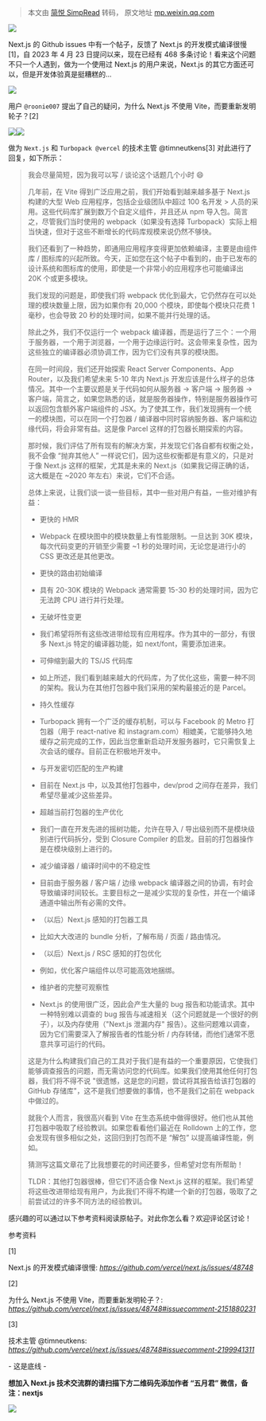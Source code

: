 > 本文由 [简悦 SimpRead](http://ksria.com/simpread/) 转码， 原文地址 [mp.weixin.qq.com](https://mp.weixin.qq.com/s/aMH7R5Db-lT2t0t5Ole7ow)

![](https://mmbiz.qpic.cn/sz_mmbiz_jpg/wnIMIiaEIIrgE8SJmia20eBraamaRREOwR1cjvdNaibkGup5rVGuNhQfWj0iag3OnvAx5giaUX5icjH3ia6rzlxvExoWw/640?wx_fmt=jpeg)

Next.js 的 Github issues 中有一个帖子，反馈了 Next.js 的开发模式编译很慢 [1]，自 2023 年 4 月 23 日提问以来，现在已经有 468 多条讨论！看来这个问题不只一个人遇到，做为一个使用过 Next.js 的用户来说，Next.js 的其它方面还可以，但是开发体验真是挺糟糕的...

![](https://mmbiz.qpic.cn/sz_mmbiz_png/wnIMIiaEIIrgE8SJmia20eBraamaRREOwRib5XtSTVyVksZic6LbWN9dQgicH1vibkh3rKJHuQDqDz67Y2h6E7uLAX2g/640?wx_fmt=png&from=appmsg)

用户 `@roonie007` 提出了自己的疑问，为什么 Next.js 不使用 Vite，而要重新发明轮子？[2]

![](https://mmbiz.qpic.cn/sz_mmbiz_png/wnIMIiaEIIrgE8SJmia20eBraamaRREOwRykCZRMkAibAgdTNFic0wgVGyLogLD2hzcCBhZvySTQCHTg8nv6vO7o4Q/640?wx_fmt=png&from=appmsg)![](https://mmbiz.qpic.cn/sz_mmbiz_png/wnIMIiaEIIrgE8SJmia20eBraamaRREOwR3NGIIOxgKMkqGpcDVukFUry8GgtVfveUENzVRvX5KEcH1iawNOmSQibg/640?wx_fmt=png&from=appmsg)

做为 `Next.js` 和 `Turbopack @vercel` 的技术主管 @timneutkens[3] 对此进行了回复，如下所示：

> 我会尽量简短，因为我可以写 / 谈论这个话题几个小时 😄
> 
> 几年前，在 Vite 得到广泛应用之前，我们开始看到越来越多基于 Next.js 构建的大型 Web 应用程序，包括企业级团队中超过 100 名开发 > 人员的采用。这些代码库扩展到数万个自定义组件，并且还从 npm 导入包。简言之，尽管我们当时使用的 webpack（如果没有选择 Turbopack）实际上相当快速，但对于这些不断增长的代码库规模来说仍然不够快。
> 
> 我们还看到了一种趋势，即通用应用程序变得更加依赖编译，主要是由组件库 / 图标库的兴起所致。今天，正如您在这个帖子中看到的，由于已发布的设计系统和图标库的使用，即使是一个非常小的应用程序也可能编译出 20K 个或更多模块。
> 
> 我们发现的问题是，即使我们将 webpack 优化到最大，它仍然存在可以处理的模块数量上限，因为如果你有 20,000 个模块，即使每个模块只花费 1 毫秒，也会导致 20 秒的处理时间，如果不能并行处理的话。
> 
> 除此之外，我们不仅运行一个 webpack 编译器，而是运行了三个：一个用于服务器，一个用于浏览器，一个用于边缘运行时。这会带来复杂性，因为这些独立的编译器必须协调工作，因为它们没有共享的模块图。
> 
> 在同一时间段，我们还开始探索 React Server Components、App Router，以及我们希望未来 5-10 年内 Next.js 开发应该是什么样子的总体情况。其中一个主要议题是关于代码如何从服务器 -> 客户端 -> 服务器 -> 客户端，简言之，如果您熟悉的话，就是服务器操作，特别是服务器操作可以返回包含额外客户端组件的 JSX。为了使其工作，我们发现拥有一个统一的模块图，可以在同一个打包器 / 编译器中同时容纳服务器、客户端和边缘代码，将会非常有益。这是像 Parcel 这样的打包器长期探索的内容。
> 
> 那时候，我们评估了所有现有的解决方案，并发现它们各自都有权衡之处，我不会像 “抛弃其他人” 一样说它们，因为这些权衡都是有意义的，只是对于像 Next.js 这样的框架，尤其是未来的 Next.js（如果我记得正确的话，这大概是在 ~2020 年左右）来说，它们不合适。
> 
> 总体上来说，让我们谈一谈一些目标，其中一些对用户有益，一些对维护有益：
> 
> *   更快的 HMR
>     
> 
> *   Webpack 在模块图中的模块数量上有性能限制。一旦达到 30K 模块，每次代码变更的开销至少需要 ~1 秒的处理时间，无论您是进行小的 CSS 更改还是其他更改。
>     
> 
> *   更快的路由初始编译
>     
> *   具有 20-30K 模块的 Webpack 通常需要 15-30 秒的处理时间，因为它无法跨 CPU 进行并行处理。
>     
> *   无破坏性变更
>     
> 
> *   我们希望将所有这些改进带给现有应用程序。作为其中的一部分，有很多 Next.js 特定的编译器功能，如 next/font，需要添加进来。
>     
> 
> *   可伸缩到最大的 TS/JS 代码库
>     
> 
> *   如上所述，我们看到越来越大的代码库，为了优化这些，需要一种不同的架构。我认为在其他打包器中我们采用的架构最接近的是 Parcel。
>     
> 
> *   持久性缓存
>     
> 
> *   Turbopack 拥有一个广泛的缓存机制，可以与 Facebook 的 Metro 打包器（用于 react-native 和 instagram.com）相媲美，它能够持久地缓存之前完成的工作，因此当您重新启动开发服务器时，它只需恢复上次会话的缓存。目前正在积极地开发中。
>     
> 
> *   与开发密切匹配的生产构建
>     
> 
> *   目前在 Next.js 中，以及其他打包器中，dev/prod 之间存在差异，我们希望尽量减少这些差异。
>     
> 
> *   超越当前打包器的生产优化
>     
> 
> *   我们一直在开发先进的摇树功能，允许在导入 / 导出级别而不是模块级别进行代码拆分，受到 Closure Compiler 的启发。目前的打包器操作是在模块级别上进行的。
>     
> 
> *   减少编译器 / 编译时间中的不稳定性
>     
> 
> *   目前由于服务器 / 客户端 / 边缘 webpack 编译器之间的协调，有时会导致编译时间较长。主要目标之一是减少实现的复杂性，并在一个编译通道中输出所有必需的文件。
>     
> 
> *   （以后）Next.js 感知的打包器工具
>     
> 
> *   比如大大改进的 bundle 分析，了解布局 / 页面 / 路由情况。
>     
> 
> *   （以后）Next.js / RSC 感知的打包优化
>     
> 
> *   例如，优化客户端组件以尽可能高效地捆绑。
>     
> 
> *   维护者的完整可观察性
>     
> 
> *   Next.js 的使用很广泛，因此会产生大量的 bug 报告和功能请求。其中一种特别难以调查的 bug 报告与减速相关（这个问题就是一个很好的例子），以及内存使用（"Next.js 泄漏内存" 报告）。这些问题难以调查，因为它们需要深入了解报告者的性能分析 / 内存转储，而他们通常不愿意共享可运行的代码。
>     
> 
> 这是为什么构建我们自己的工具对于我们是有益的一个重要原因，它使我们能够调查报告的问题，而无需访问您的代码库。如果我们使用其他任何打包器，我们将不得不说 "很遗憾，这是您的问题，尝试将其报告给该打包器的 GitHub 存储库"，这不是我们想要做的事情，也不是我们之前在 webpack 中做过的。
> 
> 就我个人而言，我很高兴看到 Vite 在生态系统中做得很好。他们也从其他打包器中吸取了经验教训。如果您看看他们最近在 Rolldown 上的工作，您会发现有很多相似之处，这回归到打包而不是 “解包” 以提高编译性能，例如。
> 
> 猜测写这篇文章花了比我想要花的时间还要多，但希望对您有所帮助！
> 
> TLDR：其他打包器很棒，但它们不适合像 Next.js 这样的框架。我们希望将这些改进带给现有用户，为此我们不得不构建一个新的打包器，吸取了之前尝试过的许多不同方法的经验教训。

感兴趣的可以通过以下参考资料阅读原帖子。对此你怎么看？欢迎评论区讨论！

参考资料

[1]

Next.js 的开发模式编译很慢: _https://github.com/vercel/next.js/issues/48748_

[2]

为什么 Next.js 不使用 Vite，而要重新发明轮子？: _https://github.com/vercel/next.js/issues/48748#issuecomment-2151880231_

[3]

技术主管 @timneutkens: _https://github.com/vercel/next.js/issues/48748#issuecomment-2199941311_

- 这是底线 -

**想加入 Next.js 技术交流群的请扫描下方二维码先添加作者 “五月君” 微信，备注：nextjs**

![](https://mmbiz.qpic.cn/sz_mmbiz_jpg/wnIMIiaEIIrhxdLEypJZmicufibSETMjBZic0NzQx3gPoFxYvvQqOq89WoFtA7fDY5sphzLUibGtUOiaWAPOp9FBI9Pw/640?wx_fmt=other&from=appmsg&wxfrom=5&wx_lazy=1&wx_co=1&tp=webp)